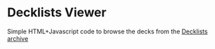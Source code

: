 Decklists Viewer
================


Simple HTML+Javascript code to browse the decks from the [Decklists archive](https://github.com/swccgpc/decklists)


